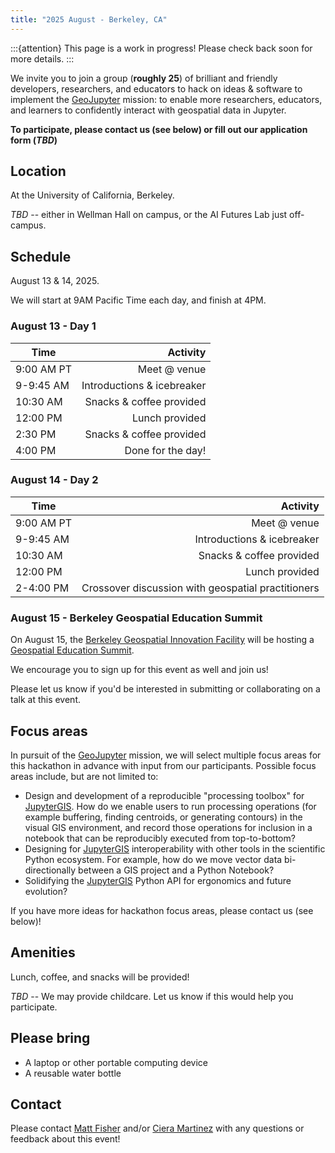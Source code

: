 ```yaml
---
title: "2025 August - Berkeley, CA"
---
```


:::{attention}
This page is a work in progress! Please check back soon for more details.
:::

We invite you to join a group (**roughly 25**) of brilliant and friendly developers,
researchers, and educators to hack on ideas & software to implement the
[GeoJupyter](https://geojupyter.org) mission: to enable more researchers, educators, and
learners to confidently interact with geospatial data in Jupyter.

**To participate, please contact us (see below) or fill out our application form (_TBD_)**


## Location

At the University of California, Berkeley.

_TBD_ -- either in Wellman Hall on campus, or the AI Futures Lab just off-campus.


## Schedule

August 13 & 14, 2025.

We will start at 9AM Pacific Time each day, and finish at 4PM.


### August 13 - Day 1

| Time       | Activity                   |
|------------|---------------------------:|
| 9:00 AM PT | Meet @ venue               |
| 9-9:45 AM  | Introductions & icebreaker |
| 10:30 AM   | Snacks & coffee provided   |
| 12:00 PM   | Lunch provided             |
| 2:30 PM    | Snacks & coffee provided   |
| 4:00 PM    | Done for the day!          |


### August 14 - Day 2

| Time       | Activity                                           |
|------------|---------------------------------------------------:|
| 9:00 AM PT | Meet @ venue                                       |
| 9-9:45 AM  | Introductions & icebreaker                         |
| 10:30 AM   | Snacks & coffee provided                           |
| 12:00 PM   | Lunch provided                                     |
| 2-4:00 PM  | Crossover discussion with geospatial practitioners |


### August 15 - Berkeley Geospatial Education Summit

On August 15, the [Berkeley Geospatial Innovation Facility](http://gif.berkeley.edu/)
will be hosting a
[Geospatial Education Summit](https://www.eventbrite.com/e/navigating-knowledge-baygeouc-berkeley-2025-geospatial-education-summit-tickets-1413493088879).

We encourage you to sign up for this event as well and join us!

Please let us know if you'd be interested in submitting or collaborating on a talk at
this event.


## Focus areas

In pursuit of the [GeoJupyter](https://geojupyter.org) mission, we will select multiple
focus areas for this hackathon in advance with input from our participants.
Possible focus areas include, but are not limited to:

* Design and development of a reproducible "processing toolbox" for
  [JupyterGIS](https://jupytergis.readthedocs.io/).
  How do we enable users to run processing operations (for example buffering, finding
  centroids, or generating contours) in the visual GIS environment, and record those
  operations for inclusion in a notebook that can be reproducibly executed from
  top-to-bottom?
* Designing for [JupyterGIS](https://jupytergis.readthedocs.io/) interoperability with
  other tools in the scientific Python ecosystem.
  For example, how do we move vector data bi-directionally between a GIS project and a
  Python Notebook?
* Solidifying the [JupyterGIS](https://jupytergis.readthedocs.io/) Python API for
  ergonomics and future evolution?

If you have more ideas for hackathon focus areas, please contact us (see below)!


## Amenities

Lunch, coffee, and snacks will be provided!

_TBD_ -- We may provide childcare. Let us know if this would help you participate.


## Please bring

* A laptop or other portable computing device
* A reusable water bottle


## Contact

Please contact [Matt Fisher](mailto:matt.fisher@berkeley.edu) and/or 
[Ciera Martinez](ccmartinez@berkeley.edu) with any questions or feedback about this
event!
